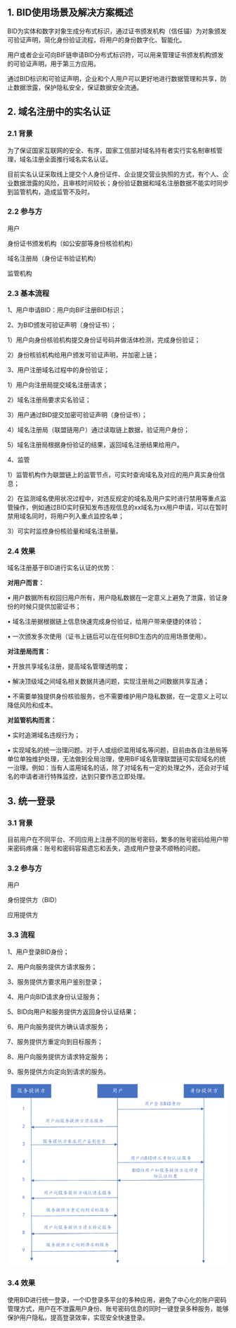 ## 1. BID使用场景及解决方案概述

BID为实体和数字对象生成分布式标识，通过证书颁发机构（信任锚）为对象颁发可验证声明，简化身份验证流程，将用户的身份数字化、智能化。

用户或者企业可向BIF链申请BID分布式标识符，可以用来管理证书颁发机构颁发的可验证声明，用于第三方应用。

通过BID标识和可验证声明，企业和个人用户可以更好地进行数据管理和共享，防止数据泄露，保护隐私安全，保证数据安全流通。

## 2. 域名注册中的实名认证

### 2.1 背景

为了保证国家互联网的安全、有序，国家工信部对域名持有者实行实名制审核管理，域名注册全面推行域名实名认证。

目前实名认证采取线上提交个人身份证件、企业提交营业执照的方式，有个人、企业数据泄露的风险，且审核时间较长；身份验证数据和域名注册数据不能实时同步到监管机构，造成监管不及时。

### 2.2 参与方

用户

身份证书颁发机构（如公安部等身份核验机构）

域名注册局（身份证书验证机构）

监管机构

### 2.3 基本流程

1、用户申请BID：用户向BIF注册BID标识；

2、为BID颁发可验证声明（身份证书）；

1）用户向身份核验机构提交身份证号码并做活体检测，完成身份验证；

2）身份核验机构给用户颁发可验证声明，并加密上链；

3、用户注册域名过程中的身份验证；

1）用户向注册局提交域名注册请求；

2）域名注册局要求实名验证；

3）用户通过BID提交加密可验证声明（身份证书）；

4）域名注册局（联盟链用户）通过读取链上数据，验证用户身份；

5）域名注册局根据身份验证的结果，返回域名注册结果给用户。

4、监管

1）监管机构作为联盟链上的监管节点，可实时查询域名及对应的用户真实身份信息；

2）在监测域名使用状况过程中，对违反规定的域名及用户实时进行禁用等重点监管操作，例如通过BID实时获知发布违规信息的xx域名为xx用户申请，可以在暂时禁用域名同时，将用户列入重点监控名单；

3）可实时监控身份核验量和域名注册量。

### 2.4 效果

域名注册基于BID进行实名认证的优势：

**对用户而言：**

• 用户数据所有权回归用户所有，用户隐私数据在一定意义上避免了泄露，验证身份的时候只提供加密证书；

• 域名注册据根据链上信息快速完成身份验证，给用户带来便捷的体验；

• 一次颁发多次使用（证书上链后可以在任何BID生态内的应用场景使用）。

**对注册局而言：**

• 开放共享域名注册，提高域名管理透明度； 

• 解决顶级域之间域名相关数据共通问题，实现注册局之间数据共享互通； 

• 不需要单独提供身份核验服务，也不需要维护用户隐私数据，在一定意义上可以降低风险和成本。 

**对监管机构而言：**

• 实时追溯域名违规行为；

• 实现域名的统一治理问题。对于人或组织滥用域名等问题，目前由各自注册局等单位单独维护处理，无法做到全局治理，使用BIF域名管理联盟链可实现域名的统一治理。例如：当有人滥用域名的话，除了对域名有一定的处理之外，还会对于域名的申请者进行特殊监控，达到只要作恶立即处理。



## 3. 统一登录

### 3.1 背景

目前用户在不同平台、不同应用上注册不同的账号密码，繁多的账号密码给用户带来密码疼痛：账号和密码容易遗忘和丢失，造成用户登录不顺畅的问题。

### 3.2 参与方

用户

身份提供方（BID）

应用提供方

### 3.3 流程

1、用户登录BID身份；

2、用户向服务提供方请求服务；

3、服务提供方要求用户鉴别登录；

4、用户向BID请求身份认证服务；

5、BID向用户和服务提供方返回身份认证结果；

6、用户向服务提供方确认请求服务；

7、服务提供方重定向到目标服务；

8、用户向服务提供方请求特定服务；

9、服务提供方向定向到请求的服务。

![1577066881793](../image/1577066881793.png)

### 3.4 效果

使用BID进行统一登录，一个ID登录多平台的多种应用，避免了中心化的账户密码管理方式，用户在不泄露用户身份、账号密码信息的同时一键登录多种服务，能够保护用户隐私，提高登录效率，实现安全快速登录。
